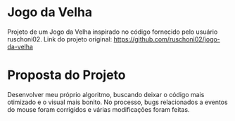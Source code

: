 # Jogo da Velha
Projeto de um Jogo da Velha inspirado no código fornecido pelo usuário ruschoni02.
Link do projeto original: https://github.com/ruschoni02/jogo-da-velha

# Proposta do Projeto
Desenvolver meu próprio algoritmo, buscando deixar o código mais otimizado e o visual mais bonito. No processo, bugs relacionados a eventos do mouse foram corrigidos e várias modificações foram feitas.
